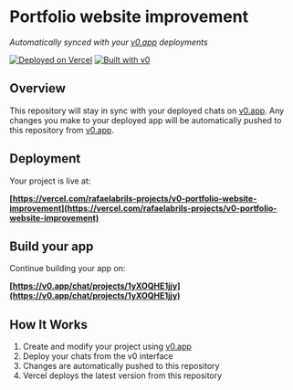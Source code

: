 # Portfolio website improvement

*Automatically synced with your [v0.app](https://v0.app) deployments*

[![Deployed on Vercel](https://img.shields.io/badge/Deployed%20on-Vercel-black?style=for-the-badge&logo=vercel)](https://vercel.com/rafaelabrils-projects/v0-portfolio-website-improvement)
[![Built with v0](https://img.shields.io/badge/Built%20with-v0.app-black?style=for-the-badge)](https://v0.app/chat/projects/1yXOQHE1jjy)

## Overview

This repository will stay in sync with your deployed chats on [v0.app](https://v0.app).
Any changes you make to your deployed app will be automatically pushed to this repository from [v0.app](https://v0.app).

## Deployment

Your project is live at:

**[https://vercel.com/rafaelabrils-projects/v0-portfolio-website-improvement](https://vercel.com/rafaelabrils-projects/v0-portfolio-website-improvement)**

## Build your app

Continue building your app on:

**[https://v0.app/chat/projects/1yXOQHE1jjy](https://v0.app/chat/projects/1yXOQHE1jjy)**

## How It Works

1. Create and modify your project using [v0.app](https://v0.app)
2. Deploy your chats from the v0 interface
3. Changes are automatically pushed to this repository
4. Vercel deploys the latest version from this repository
